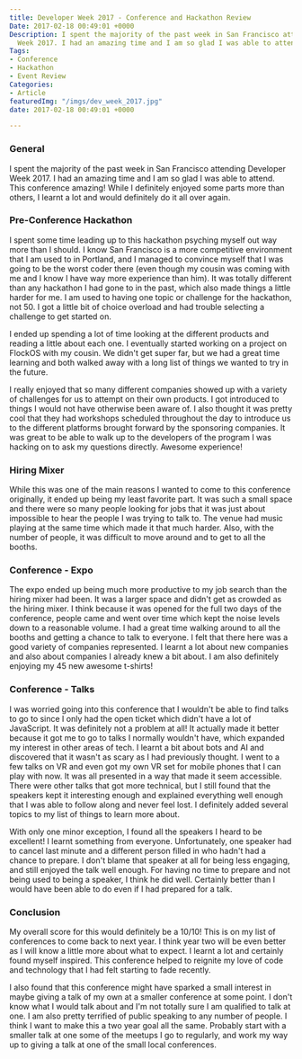```yaml
---
title: Developer Week 2017 - Conference and Hackathon Review
Date: 2017-02-18 00:49:01 +0000
Description: I spent the majority of the past week in San Francisco attending Developer
  Week 2017. I had an amazing time and I am so glad I was able to attend.
Tags:
- Conference
- Hackathon
- Event Review
Categories:
- Article
featuredImg: "/imgs/dev_week_2017.jpg"
date: 2017-02-18 00:49:01 +0000

---
```

### General

I spent the majority of the past week in San Francisco attending Developer Week 2017. I had an amazing time and I am so glad I was able to attend. This conference amazing! While I definitely enjoyed some parts more than others, I learnt a lot and would definitely do it all over again.

### Pre-Conference Hackathon

I spent some time leading up to this hackathon psyching myself out way more than I should. I know San Francisco is a more competitive environment that I am used to in Portland, and I managed to convince myself that I was going to be the worst coder there (even though my cousin was coming with me and I know I have way more experience than him). It was totally different than any hackathon I had gone to in the past, which also made things a little harder for me. I am used to having one topic or challenge for the hackathon, not 50. I got a little bit of choice overload and had trouble selecting a challenge to get started on.

I ended up spending a lot of time looking at the different products and reading a little about each one. I eventually started working on a project on FlockOS with my cousin. We didn't get super far, but we had a great time learning and both walked away with a long list of things we wanted to try in the future.

I really enjoyed that so many different companies showed up with a variety of challenges for us to attempt on their own products. I got introduced to things I would not have otherwise been aware of. I also thought it was pretty cool that they had workshops scheduled throughout the day to introduce us to the different platforms brought forward by the sponsoring companies. It was great to be able to walk up to the developers of the program I was hacking on to ask my questions directly. Awesome experience!

### Hiring Mixer

While this was one of the main reasons I wanted to come to this conference originally, it ended up being my least favorite part. It was such a small space and there were so many people looking for jobs that it was just about impossible to hear the people I was trying to talk to. The venue had music playing at the same time which made it that much harder. Also, with the number of people, it was difficult to move around and to get to all the booths.

### Conference - Expo

The expo ended up being much more productive to my job search than the hiring mixer had been. It was a larger space and didn't get as crowded as the hiring mixer. I think because it was opened for the full two days of the conference, people came and went over time which kept the noise levels down to a reasonable volume. I had a great time walking around to all the booths and getting a chance to talk to everyone. I felt that there here was a good variety of companies represented. I learnt a lot about new companies and also about companies I already knew a bit about. I am also definitely enjoying my 45 new awesome t-shirts!

### Conference - Talks

I was worried going into this conference that I wouldn't be able to find talks to go to since I only had the open ticket which didn't have a lot of JavaScript. It was definitely not a problem at all! It actually made it better because it got me to go to talks I normally wouldn't have, which expanded my interest in other areas of tech. I learnt a bit about bots and AI and discovered that it wasn't as scary as I had previously thought. I went to a few talks on VR and even got my own VR set for mobile phones that I can play with now. It was all presented in a way that made it seem accessible. There were other talks that got more technical, but I still found that the speakers kept it interesting enough and explained everything well enough that I was able to follow along and never feel lost. I definitely added several topics to my list of things to learn more about.

With only one minor exception, I found all the speakers I heard to be excellent! I learnt something from everyone. Unfortunately, one speaker had to cancel last minute and a different person filled in who hadn't had a chance to prepare. I don't blame that speaker at all for being less engaging, and still enjoyed the talk well enough. For having no time to prepare and not being used to being a speaker, I think he did well. Certainly better than I would have been able to do even if I had prepared for a talk.

### Conclusion

My overall score for this would definitely be a 10/10! This is on my list of conferences to come back to next year. I think year two will be even better as I will know a little more about what to expect. I learnt a lot and certainly found myself inspired. This conference helped to reignite my love of code and technology that I had felt starting to fade recently.

I also found that this conference might have sparked a small interest in maybe giving a talk of my own at a smaller conference at some point. I don't know what I would talk about and I'm not totally sure I am qualified to talk at one. I am also pretty terrified of public speaking to any number of people. I think I want to make this a two year goal all the same. Probably start with a smaller talk at one some of the meetups I go to regularly, and work my way up to giving a talk at one of the small local conferences.
